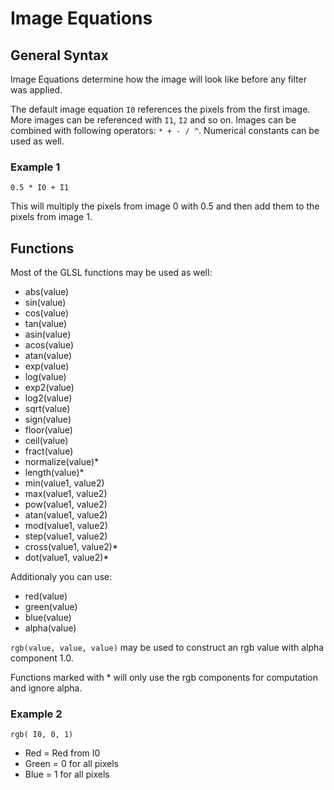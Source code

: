 # Image Equations## General SyntaxImage Equations determine how the image will look like before any filter was applied.The default image equation `I0` references the pixels from the first image. More images can be referenced with `I1`, `I2` and so on. Images can be combined with following operators: `* + - / ^`. Numerical constants can be used as well.### Example 1 `0.5 * I0 + I1`This will multiply the pixels from image 0 with 0.5 and then add them to the pixels from image 1.## FunctionsMost of the GLSL functions may be used as well:* abs(value)* sin(value)* cos(value)* tan(value)* asin(value)* acos(value)* atan(value)* exp(value)* log(value)* exp2(value)* log2(value)* sqrt(value)* sign(value)* floor(value)* ceil(value)* fract(value)* normalize(value)** length(value)** min(value1, value2)* max(value1, value2)* pow(value1, value2)* atan(value1, value2)* mod(value1, value2)* step(value1, value2)* cross(value1, value2)** dot(value1, value2)*Additionaly you can use:* red(value)* green(value)* blue(value)* alpha(value)`rgb(value, value, value)` may be used to construct an rgb value with alpha component 1.0.Functions marked with * will only use the rgb components for computation and ignore alpha.### Example 2`rgb( I0, 0, 1)`* Red = Red from I0* Green = 0 for all pixels* Blue = 1 for all pixels